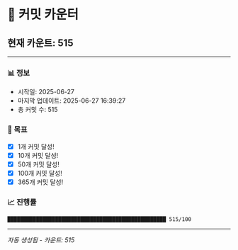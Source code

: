 # 🔢 커밋 카운터

## 현재 카운트: 515

---

### 📊 정보
- 시작일: 2025-06-27
- 마지막 업데이트: 2025-06-27 16:39:27
- 총 커밋 수: 515

### 🎯 목표
- [x] 1개 커밋 달성!
- [x] 10개 커밋 달성!
- [x] 50개 커밋 달성!
- [x] 100개 커밋 달성!
- [x] 365개 커밋 달성!

### 📈 진행률
```
██████████████████████████████████████████████████ 515/100
```

---
*자동 생성됨 - 카운트: 515*
